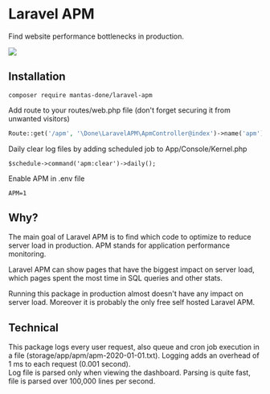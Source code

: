# Laravel APM

Find website performance bottlenecks in production.

![](http://i.imgur.com/2KTtx5f.png)

## Installation

```
composer require mantas-done/laravel-apm
```

Add route to your routes/web.php file (don't forget securing it from unwanted visitors)

```php
Route::get('/apm', '\Done\LaravelAPM\ApmController@index')->name('apm');
```

Daily clear log files by adding scheduled job to App/Console/Kernel.php

```
$schedule->command('apm:clear')->daily();
```

Enable APM in .env file

```
APM=1
```

## Why?

The main goal of Laravel APM is to find which code to optimize to reduce server load in production. APM stands for application performance monitoring.   

Laravel APM can show pages that have the biggest impact on server load, which pages spent the most time in SQL queries and other stats.   

Running this package in production almost doesn't have any impact on server load. Moreover it is probably the only free self hosted Laravel APM.

## Technical

This package logs every user request, also queue and cron job execution in a file (storage/app/apm/apm-2020-01-01.txt). Logging adds an overhead of 1 ms to each request (0.001 second).   
Log file is parsed only when viewing the dashboard. Parsing is quite fast, file is parsed over 100,000 lines per second.